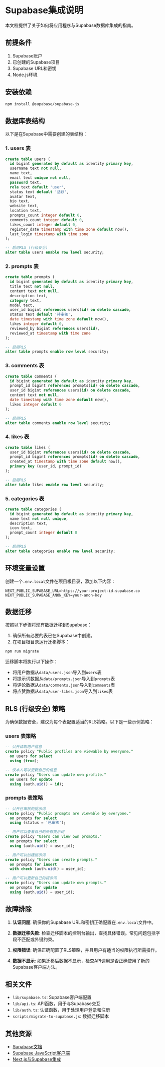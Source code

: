 # Supabase集成说明

本文档提供了关于如何将应用程序与Supabase数据库集成的指南。

## 前提条件

1. Supabase账户
2. 已创建的Supabase项目
3. Supabase URL和密钥
4. Node.js环境

## 安装依赖

```bash
npm install @supabase/supabase-js
```

## 数据库表结构

以下是在Supabase中需要创建的表结构：

### 1. users 表

```sql
create table users (
  id bigint generated by default as identity primary key,
  username text not null,
  name text,
  email text unique not null,
  password text,
  role text default 'user',
  status text default '活跃',
  avatar text,
  bio text,
  website text,
  location text,
  prompts_count integer default 0,
  comments_count integer default 0,
  likes_count integer default 0,
  register_date timestamp with time zone default now(),
  last_login timestamp with time zone
);

-- 启用RLS (行级安全)
alter table users enable row level security;
```

### 2. prompts 表

```sql
create table prompts (
  id bigint generated by default as identity primary key,
  title text not null,
  content text not null,
  description text,
  category text,
  model text,
  user_id bigint references users(id) on delete cascade,
  status text default '待审核',
  date timestamp with time zone default now(),
  likes integer default 0,
  reviewed_by bigint references users(id),
  reviewed_at timestamp with time zone
);

-- 启用RLS
alter table prompts enable row level security;
```

### 3. comments 表

```sql
create table comments (
  id bigint generated by default as identity primary key,
  prompt_id bigint references prompts(id) on delete cascade,
  user_id bigint references users(id) on delete cascade,
  content text not null,
  date timestamp with time zone default now(),
  likes integer default 0
);

-- 启用RLS
alter table comments enable row level security;
```

### 4. likes 表

```sql
create table likes (
  user_id bigint references users(id) on delete cascade,
  prompt_id bigint references prompts(id) on delete cascade,
  created_at timestamp with time zone default now(),
  primary key (user_id, prompt_id)
);

-- 启用RLS
alter table likes enable row level security;
```

### 5. categories 表

```sql
create table categories (
  id bigint generated by default as identity primary key,
  name text not null unique,
  description text,
  icon text,
  prompt_count integer default 0
);

-- 启用RLS
alter table categories enable row level security;
```

## 环境变量设置

创建一个`.env.local`文件在项目根目录，添加以下内容：

```
NEXT_PUBLIC_SUPABASE_URL=https://your-project-id.supabase.co
NEXT_PUBLIC_SUPABASE_ANON_KEY=your-anon-key
```

## 数据迁移

按照以下步骤将现有数据迁移到Supabase：

1. 确保所有必要的表已在Supabase中创建。
2. 在项目根目录运行迁移脚本：

```bash
npm run migrate
```

迁移脚本将执行以下操作：
- 将用户数据从`data/users.json`导入到`users`表
- 将提示词数据从`data/prompts.json`导入到`prompts`表
- 将评论数据从`data/comments.json`导入到`comments`表
- 将点赞数据从`data/user-likes.json`导入到`likes`表

## RLS (行级安全) 策略

为确保数据安全，建议为每个表配置适当的RLS策略。以下是一些示例策略：

### users 表策略

```sql
-- 公开读取用户信息
create policy "Public profiles are viewable by everyone."
  on users for select
  using (true);

-- 仅本人可以更新自己的信息
create policy "Users can update own profile."
  on users for update
  using (auth.uid() = id);
```

### prompts 表策略

```sql
-- 公开已审核的提示词
create policy "Public prompts are viewable by everyone."
  on prompts for select
  using (status = '已审核');

-- 用户可以查看自己的所有提示词
create policy "Users can view own prompts."
  on prompts for select
  using (auth.uid() = user_id);

-- 用户可以创建提示词
create policy "Users can create prompts."
  on prompts for insert
  with check (auth.uid() = user_id);

-- 用户可以更新自己的提示词
create policy "Users can update own prompts."
  on prompts for update
  using (auth.uid() = user_id);
```

## 故障排除

1. **认证问题**: 确保你的Supabase URL和密钥正确配置在`.env.local`文件中。

2. **数据迁移失败**: 检查迁移脚本的控制台输出，查找具体错误。常见问题包括字段不匹配或外键约束。

3. **权限错误**: 确保正确配置了RLS策略，并且用户有适当的权限执行所需操作。

4. **数据不显示**: 如果迁移后数据不显示，检查API调用是否正确使用了新的Supabase客户端方法。

## 相关文件

- `lib/supabase.ts`: Supabase客户端配置
- `lib/api.ts`: API函数，用于与Supabase交互
- `lib/auth.ts`: 认证函数，用于处理用户登录和注册
- `scripts/migrate-to-supabase.js`: 数据迁移脚本

## 其他资源

- [Supabase文档](https://supabase.com/docs)
- [Supabase JavaScript客户端](https://supabase.com/docs/reference/javascript/introduction)
- [Next.js与Supabase集成](https://supabase.com/docs/guides/getting-started/quickstarts/nextjs) 